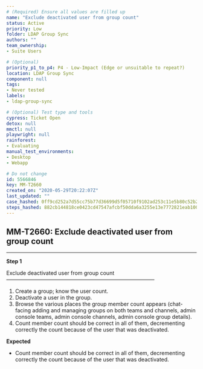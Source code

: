 ```yaml
---
# (Required) Ensure all values are filled up
name: "Exclude deactivated user from group count"
status: Active
priority: Low
folder: LDAP Group Sync
authors: ""
team_ownership: 
- Suite Users

# (Optional)
priority_p1_to_p4: P4 - Low-Impact (Edge or unsuitable to repeat?)
location: LDAP Group Sync
component: null
tags: 
- Never tested
labels: 
- ldap-group-sync

# (Optional) Test type and tools
cypress: Ticket Open
detox: null
mmctl: null
playwright: null
rainforest: 
- Evaluating
manual_test_environments: 
- Desktop
- Webapp

# Do not change
id: 5566846
key: MM-T2660
created_on: "2020-05-29T20:22:07Z"
last_updated: ""
case_hashed: 0ff9cd252a7d55cc75b77d36699d5f05710f9102ad253c11e5b80c52b28f50eb1cc7362d6cfd94f51ac6beb1f3431bdb
steps_hashed: 882cb144818ce0423cd47547afcbf50dda6a3255e13e7772821eab1002e43a9294ee5520d05f09d1cb06732af9091b44
---
```


<!-- (Auto-generated) Based on frontmatter's "key" and "name" -->

## MM-T2660: Exclude deactivated user from group count

---

**Step 1**

Exclude deactivated user from group count\
————————————————————————————

1. Create a group; know the user count.
2. Deactivate a user in the group.
3. Browse the various places the group member count appears (chat-facing adding and managing groups on both teams and channels, admin console teams, admin console channels, admin console group details).
4. Count member count should be correct in all of them, decrementing correctly the count because of the user that was deactivated.

**Expected**

- Count member count should be correct in all of them, decrementing correctly the count because of the user that was deactivated.
